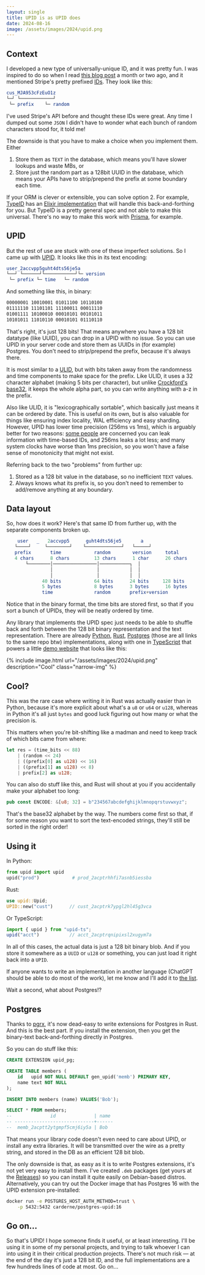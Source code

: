 ```yaml
---
layout: single
title: UPID is as UPID does
date: 2024-08-16
image: /assets/images/2024/upid.png
---
```

## Context
I developed a new type of universally-unique ID, and it was pretty fun. I was inspired to do so when I read [this blog post](https://brandur.org/nanoglyphs/026-ids) a month or two ago, and it mentioned Stripe's pretty prefixed [IDs](https://dev.to/stripe/designing-apis-for-humans-object-ids-3o5a). They look like this:

```elm
cus_MJA953cFzEuO1z
└─┘ └────────────┘
 └─ prefix    └─ random
```

I've used Stripe's API before and thought these IDs were great. Any time I dumped out some `JSON` I didn't have to wonder what each bunch of random characters stood for, it told me!

The downside is that you have to make a choice when you implement them. Either

1. Store them as `TEXT` in the database, which means you'll have slower lookups and waste MBs, or
2. Store just the random part as a 128bit UUID in the database, which means your APIs have to strip/prepend the prefix at some boundary each time.

If your ORM is clever or extensible, you can solve option 2. For example, [TypeID](https://github.com/jetify-com/typeid/) has an [Elixir implementation](https://github.com/sloanelybutsurely/typeid-elixir) that will handle this back-and-forthing for you. But TypeID is a pretty general spec and not able to make this universal. There's no way to make this work with [Prisma](https://www.prisma.io/), for example.

## UPID
But the rest of use are stuck with one of these imperfect solutions. So I came up with [UPID](https://github.com/carderne/upid). It looks like this in its text encoding:

```elm
user_2accvpp5guht4dts56je5a
└──┘ └──────┘└───────────┘└─ version
 └─ prefix └─ time   └─ random
```

And something like this, in binary:
```bash
00000001 10010001 01011100 10110100
01111110 11101101 11100011 00011110
01001111 10100010 00010101 00101011
10101011 11010110 00010101 01110110
```

That's right, it's just 128 bits! That means anywhere you have a 128 bit datatype (like UUID), you can drop in a UPID with no issue. So you can use UPID in your server code and store them as UUIDs in (for example) Postgres. You don't need to strip/prepend the prefix, because it's always there.

It is most similar to a [ULID](https://github.com/ulid/spec), but with bits taken away from the randomness and time components to make space for the prefix. Like ULID, it uses a 32 character alphabet (making 5 bits per character), but unlike [Crockford's base32](https://www.crockford.com/base32.html), it keeps the whole alpha part, so you can write anything with a-z in the prefix.

Also like ULID, it is "lexicographically sortable", which basically just means it can be ordered by date. This is useful on its own, but is also valuable for things like ensuring index locality, WAL efficiency and easy sharding. However, UPID has lower time precision (256ms vs 1ms), which is arguably better for two reasons: [some people](https://github.com/paralleldrive/cuid2?tab=readme-ov-file#note-on-k-sortablesequentialmonotonically-increasing-ids) are concerned you can leak information with time-based IDs, and 256ms leaks a lot less; and many system clocks have worse than 1ms precision, so you won't have a false sense of monotonicity that might not exist.

Referring back to the two "problems" from further up:
1. Stored as a 128 bit value in the database, so no inefficient `TEXT` values.
2. Always knows what its prefix is, so you don't need to remember to add/remove anything at any boundary.

## Data layout
So, how does it work? Here's that same ID from further up, with the separate components broken up.

```elm
    user   _   2accvpp5      guht4dts56je5       a
   └────┘     └────────┘    └─────────────┘   └─────┘
   prefix       time            random        version     total
   4 chars      8 chars         13 chars      1 char      26 chars
       └────────│────────────────│───────────┐  │
                │                │           │  │
                │                │           │  │
             40 bits            64 bits      24 bits     128 bits
             5 bytes            8 bytes      3 bytes      16 bytes
             time               random       prefix+version
```

Notice that in the binary format, the time bits are stored first, so that if you sort a bunch of UPIDs, they will be neatly ordered by time.

Any library that implements the UPID spec just needs to be able to shuffle back and forth between the 128 bit binary representation and the text representation. There are already [Python](https://github.com/carderne/upid), [Rust](https://github.com/carderne/upid), [Postgres](https://github.com/carderne/upid) (those are all links to the same repo btw) implementations, along with one in [TypeScript](https://github.com/carderne/upid-ts) that powers a little [demo website](https://upid.rdrn.me/) that looks like this:

{% include image.html url="/assets/images/2024/upid.png" description="Cool" class="narrow-img" %}

## Cool?
This was the rare case where writing it in Rust was actually easier than in Python, because it's more explicit about what's a `u8` or `u64` or `u128`, whereas in Python it's all just `bytes` and good luck figuring out how many or what the precision is.

This matters when you're bit-shifting like a madman and need to keep track of which bits came from where:

```rust
let res = (time_bits << 88)
	| (random << 24)
	| ((prefix[0] as u128) << 16)
	| ((prefix[1] as u128) << 8)
	| prefix[2] as u128;
```

You can also do stuff like this, and Rust will shout at you if you accidentally make your alphabet too long:
```rust
pub const ENCODE: &[u8; 32] = b"234567abcdefghijklmnopqrstuvwxyz";
```

That's the base32 alphabet by the way. The numbers come first so that, if for some reason you want to sort the text-encoded strings, they'll still be sorted in the right order!

## Using it
In Python:
```python
from upid import upid
upid("prod")            # prod_2acptrhhfi7asnb5iessba
```

Rust:
```rust
use upid::Upid;
UPID::new("cust")      // cust_2acptrk7ypgl2hl45g3vca
```

Or TypeScript:
```typescript
import { upid } from "upid-ts";
upid("acct")           // acct_2acptrqnipixsl2xugym7a
```

In all of this cases, the actual data is just a 128 bit binary blob. And if you store it somewhere as a `UUID` or `u128` or something, you can just load it right back into a `UPID`.

If anyone wants to write an implementation in another language (ChatGPT should be able to do most of the work), let me know and I'll add it to [the list](https://github.com/carderne/upid/tree/main?tab=readme-ov-file#implementations).

Wait a second, what about Postgres!?
## Postgres
Thanks to [pgrx](https://github.com/pgcentralfoundation/pgrx), it's now dead-easy to write extensions for Postgres in Rust. And this is the best part. If you install the extension, then you get the binary-text back-and-forthing directly in Postgres.

So you can do stuff like this:
```sql
CREATE EXTENSION upid_pg;

CREATE TABLE members (
    id   upid NOT NULL DEFAULT gen_upid('memb') PRIMARY KEY,
    name text NOT NULL
);

INSERT INTO members (name) VALUES('Bob');

SELECT * FROM members;
--              id              | name
-- -----------------------------+------
--  memb_2acptt2ytgmpf5cmj6iy5a | Bob
```

That means your library code doesn't even need to care about UPID, or install any extra libraries. It will be transmitted over the wire as a pretty string, and stored in the DB as an efficient 128 bit blob.

The only downside is that, as easy as it is to write Postgres extensions, it's not yet very easy to install them. I've created `.deb` packages (get yours at the [Releases](https://github.com/carderne/upid/releases)) so you can install it quite easily on Debian-based distros. Alternatively, you can try out the Docker image that has Postgres 16 with the UPID extension pre-installed:

```bash
docker run -e POSTGRES_HOST_AUTH_METHOD=trust \
    -p 5432:5432 carderne/postgres-upid:16
```

## Go on...
So that's UPID! I hope someone finds it useful, or at least interesting. I'll be using it in some of my personal projects, and trying to talk whoever I can into using it in their critical production projects. There's not much risk — at the end of the day it's just a 128 bit ID, and the full implementations are a few hundreds lines of code at most. Go on...